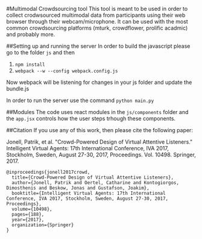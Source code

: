 #Multimodal Crowdsourcing tool
This tool is meant to be used in order to collect crodwsourced multimodal data from participants using their web browser through their webcam/microphone.
It can be used with the most common crowdsourcing platforms (mturk, crowdflower, prolific acadmic) and probably more.

##Setting up and running the server
In order to build the javascript please go to the folder ```js``` and then

1) ```npm install```
2) ```webpack --w --config webpack.config.js```

Now webpack will be listening for changes in your js folder and update the bundle.js


In order to run the server use the command ```python main.py```

##Modules
The code uses react modules in the ```js/components``` folder and the ```app.jsx``` controls how the user steps trhough these components.


##Citation
If you use any of this work, then please cite the following paper:

Jonell, Patrik, et al. "Crowd-Powered Design of Virtual Attentive Listeners." Intelligent Virtual Agents: 17th International Conference, IVA 2017, Stockholm, Sweden, August 27-30, 2017, Proceedings. Vol. 10498. Springer, 2017.

```
@inproceedings{jonell2017crowd,
  title={Crowd-Powered Design of Virtual Attentive Listeners},
  author={Jonell, Patrik and Oertel, Catharine and Kontogiorgos, Dimosthenis and Beskow, Jonas and Gustafson, Joakim},
  booktitle={Intelligent Virtual Agents: 17th International Conference, IVA 2017, Stockholm, Sweden, August 27-30, 2017, Proceedings},
  volume={10498},
  pages={188},
  year={2017},
  organization={Springer}
}
```
